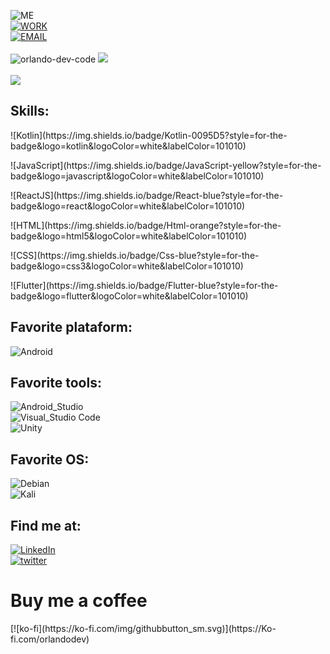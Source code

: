![ME](https://img.shields.io/badge/Programmer-Orlando%20N.%20Rodriguez-blue)<br>
[![WORK](https://img.shields.io/badge/Work-Android%20Developer%20at%20Inmersoft-brightgreen)](https://github.com/orgs/inmersoft-dev/teams/software-development)<br>
[![EMAIL](https://img.shields.io/badge/Email-dfashion.corp@gmail.com-9cf)](mailto:dfashion.corp@gmail.com)
<br>
<br>
<img src="https://github-readme-stats.vercel.app/api?username=orlando-dev-code&count_private=true&show_icons=true" alt="orlando-dev-code" />
<img src="https://cr-ss-service.azurewebsites.net/api/ScreenShot?widget=summary&username=Qu35t64&badges=4&show-avatar=true&style=--header-bg-color:%233398FF;--border-radius:10px" />
<br>
<br>
<img
  src="https://cr-ss-service.azurewebsites.net/api/ScreenShot?widget=activity&username=Qu35t64&labels=true"
/>
 <br>
## Skills:

<p> ![Kotlin](https://img.shields.io/badge/Kotlin-0095D5?style=for-the-badge&logo=kotlin&logoColor=white&labelColor=101010) </p>
<p> ![JavaScript](https://img.shields.io/badge/JavaScript-yellow?style=for-the-badge&logo=javascript&logoColor=white&labelColor=101010) </p>
<p> ![ReactJS](https://img.shields.io/badge/React-blue?style=for-the-badge&logo=react&logoColor=white&labelColor=101010) </p>
<p> ![HTML](https://img.shields.io/badge/Html-orange?style=for-the-badge&logo=html5&logoColor=white&labelColor=101010) </p>
<p> ![CSS](https://img.shields.io/badge/Css-blue?style=for-the-badge&logo=css3&logoColor=white&labelColor=101010) </p>
<p> ![Flutter](https://img.shields.io/badge/Flutter-blue?style=for-the-badge&logo=flutter&logoColor=white&labelColor=101010) </p>

## Favorite plataform:
![Android](https://img.shields.io/badge/Android-3DDC84?style=for-the-badge&logo=android&logoColor=white&labelColor=101010)</br>

## Favorite tools:
![Android_Studio](https://img.shields.io/badge/Android_Studio-3DDC84?style=for-the-badge&logo=android-studio&logoColor=white&labelColor=101010)</br>
![Visual_Studio Code](https://img.shields.io/badge/Visual_Studio_Code-blue?style=for-the-badge&logo=visual-studio-code&logoColor=white&labelColor=101010)</br>
![Unity](https://img.shields.io/badge/Unity-black?style=for-the-badge&logo=unity&logoColor=white&labelColor=101010)</br>

## Favorite OS:
![Debian](https://img.shields.io/badge/Debian-red?style=for-the-badge&logo=debian&logoColor=white&labelColor=101010)</br>
![Kali](https://img.shields.io/badge/Kali-blue?style=for-the-badge&logo=kali-linux&logoColor=white&labelColor=101010)</br>
 
## Find me at:
[![LinkedIn](https://img.shields.io/badge/LinkedIn-Orlando_Novas_Rodriguez-0077B5?style=for-the-badge&logo=linkedin&logoColor=white&labelColor=101010)](https://www.linkedin.com/in/orlando-dev/)<br>
[![twitter](https://img.shields.io/badge/twitter-ORodrig02906451-0077B5?style=for-the-badge&logo=twitter&logoColor=white&labelColor=101010)](https://twitter.com/ORodrig02906451)

<h1>Buy me a coffee</h1>
[![ko-fi](https://ko-fi.com/img/githubbutton_sm.svg)](https://Ko-fi.com/orlandodev)
